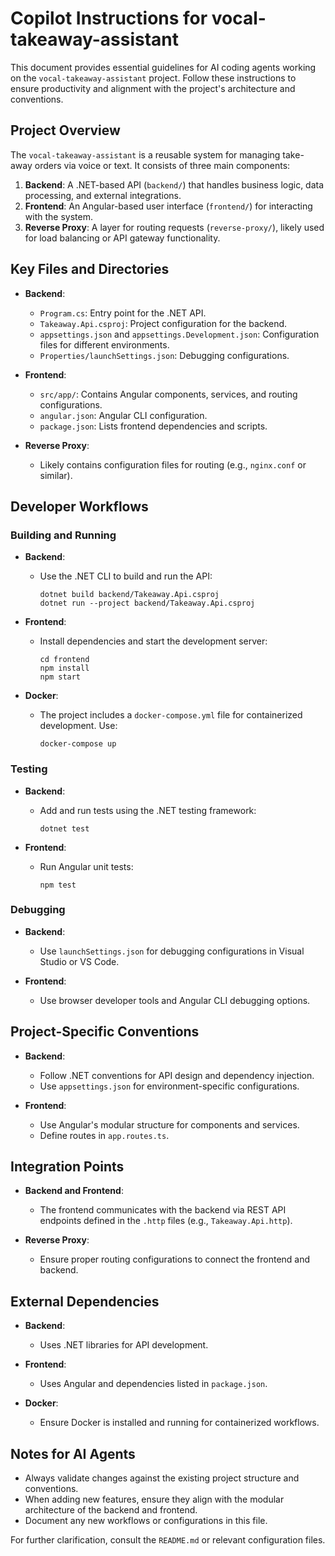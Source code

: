 # Copilot Instructions for vocal-takeaway-assistant

This document provides essential guidelines for AI coding agents working on the `vocal-takeaway-assistant` project. Follow these instructions to ensure productivity and alignment with the project's architecture and conventions.

## Project Overview

The `vocal-takeaway-assistant` is a reusable system for managing take-away orders via voice or text. It consists of three main components:

1. **Backend**: A .NET-based API (`backend/`) that handles business logic, data processing, and external integrations.
2. **Frontend**: An Angular-based user interface (`frontend/`) for interacting with the system.
3. **Reverse Proxy**: A layer for routing requests (`reverse-proxy/`), likely used for load balancing or API gateway functionality.

## Key Files and Directories

- **Backend**:
  - `Program.cs`: Entry point for the .NET API.
  - `Takeaway.Api.csproj`: Project configuration for the backend.
  - `appsettings.json` and `appsettings.Development.json`: Configuration files for different environments.
  - `Properties/launchSettings.json`: Debugging configurations.

- **Frontend**:
  - `src/app/`: Contains Angular components, services, and routing configurations.
  - `angular.json`: Angular CLI configuration.
  - `package.json`: Lists frontend dependencies and scripts.

- **Reverse Proxy**:
  - Likely contains configuration files for routing (e.g., `nginx.conf` or similar).

## Developer Workflows

### Building and Running

- **Backend**:
  - Use the .NET CLI to build and run the API:
    ```pwsh
    dotnet build backend/Takeaway.Api.csproj
    dotnet run --project backend/Takeaway.Api.csproj
    ```

- **Frontend**:
  - Install dependencies and start the development server:
    ```pwsh
    cd frontend
    npm install
    npm start
    ```

- **Docker**:
  - The project includes a `docker-compose.yml` file for containerized development. Use:
    ```pwsh
    docker-compose up
    ```

### Testing

- **Backend**:
  - Add and run tests using the .NET testing framework:
    ```pwsh
    dotnet test
    ```

- **Frontend**:
  - Run Angular unit tests:
    ```pwsh
    npm test
    ```

### Debugging

- **Backend**:
  - Use `launchSettings.json` for debugging configurations in Visual Studio or VS Code.

- **Frontend**:
  - Use browser developer tools and Angular CLI debugging options.

## Project-Specific Conventions

- **Backend**:
  - Follow .NET conventions for API design and dependency injection.
  - Use `appsettings.json` for environment-specific configurations.

- **Frontend**:
  - Use Angular's modular structure for components and services.
  - Define routes in `app.routes.ts`.

## Integration Points

- **Backend and Frontend**:
  - The frontend communicates with the backend via REST API endpoints defined in the `.http` files (e.g., `Takeaway.Api.http`).

- **Reverse Proxy**:
  - Ensure proper routing configurations to connect the frontend and backend.

## External Dependencies

- **Backend**:
  - Uses .NET libraries for API development.

- **Frontend**:
  - Uses Angular and dependencies listed in `package.json`.

- **Docker**:
  - Ensure Docker is installed and running for containerized workflows.

## Notes for AI Agents

- Always validate changes against the existing project structure and conventions.
- When adding new features, ensure they align with the modular architecture of the backend and frontend.
- Document any new workflows or configurations in this file.

For further clarification, consult the `README.md` or relevant configuration files.